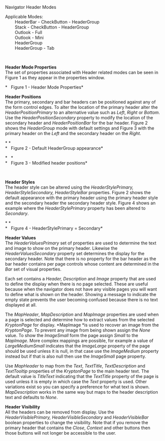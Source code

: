 Navigator Header Modes  
  
Applicable Modes:  
        HeaderBar - CheckButton - HeaderGroup  
        Stack - CheckButton - HeaderGroup  
        Outlook - Full  
        Outlook - Mini  
        HeaderGroup  
        HeaderGroup - Tab

 

**Header Mode Properties**  
The set of properties associated with Header related modes can be seen in Figure
1 as they appear in the properties window.

  
*   Figure 1 - Header Mode Properties*

**Header Positions**  
The primary, secondary and bar headers can be positioned against any of the form
control edges. To alter the location of the primary header alter the
*HeaderPositionPrimary* to an alternative value such as *Left*, *Right* or
*Bottom*. Use the *HeaderPositionSecondary* property to modify the location of
the secondary header and *HeaderPositionBar* for the bar header. Figure 2 shows
the *HeaderGroup* mode with default settings and Figure 3 with the primary
header on the *Left* and the secondary header on the *Right*.

* *  
*   Figure 2 - Default HeaderGroup appearance*

*   *  
*   Figure 3 - Modified header positions*

 

**Header Styles**  
The header style can be altered using the *HeaderStylePrimary,
HeaderStyleSecondary, HeaderStyleBar* properties. Figure 2 shows the default
appearance with the primary header using the primary header style and the
secondary header the secondary header style. Figure 4 shows an example where the
*HeaderStylePrimary* property has been altered to *Secondary*.

* *  
*   Figure 4 - HeaderStylePrimary = Secondary*

  
**Header Values**  
The *HeaderValuesPrimary* set of properties are used to determine the text and
image to show on the primary header. Likewise the *HeaderValuesSecondary*
property set determines the display for the secondary header. Note that there is
no property for the bar header as the bar header contains per page controls
whose content are determined in the *Bar* set of visual properties.  
  
Each set contains a *Header, Description* and *Image* property that are used to
define the display when there is no page selected. These are useful because when
the navigator does not have any visible pages you will want to define what is
shown on the header. Showing a message to indicate the empty state prevents the
user becoming confused because there is no text displayed at all.  
  
The *MapHeader*, *MapDescription* and *MapImage* properties are used when a page
is selected and determine how to extract values from the selected *KryptonPage*
for display. *MapImage *is used to recover an image from the *KryptonPage*. To
prevent any image from being shown assign the *None* value. To show the
*ImageSmall* form the page assign *Small* to the *MapImage*. More complex
mappings are possible, for example a value of *LargeMediumSmall* indicates that
the *ImageLarge* property of the page should be used unless it is null, in that
case use the *ImageMedium* property instead but if that is also null then use
the *ImageSmall* page property.  
  
Use *MapHeader* to map from the *Text*, *TextTitle*, *TextDescription* and
*TextTooltip* properties of the *KryptonPage* to the main header text. The
default value is *TitleText* indicating that the *TextTitle* property of the
page is used unless it is empty in which case the *Text* property is used. Other
variations exist so you can specify a preference for what text is shown.
*MapDescription* works in the same way but maps to the header description text
and defaults to *None*.

**Header Visibility**  
All the headers can be removed from display. Use the *HeaderVisiblePrimary,
HeaderVisibleSecondary* and *HeaderVisibleBar* boolean properties to change the
visibility. Note that if you remove the primary header that contains the
*Close*, *Context* and other buttons then those buttons will not longer be
accessible to the user.
